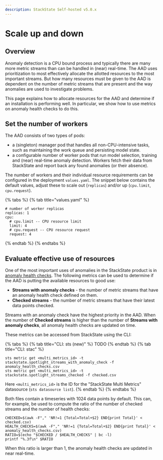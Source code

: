 ```yaml
---
description: StackState Self-hosted v5.0.x
---
```


# Scale up and down

## Overview

Anomaly detection is a CPU bound process and typically there are many more metric streams than can be handled in (near) real-time.  The AAD uses prioritization to most effectively allocate the allotted resources to the most important streams.  But how many resources must be given to the AAD is dependent on the number of metric streams that are present and the way anomalies are used to investigate problems.

This page explains how to allocate resources for the AAD and determine if an installation is performing well.  In particular, we show how to use metrics on anomaly health checks to do this.

## Set the number of workers

The AAD consists of two types of pods:

* a (singleton) manager pod that handles all non-CPU-intensive tasks, such as maintaining the work queue and persisting model state.
* a configurable number of worker pods that run model selection, training and (near) real-time anomaly detection.  Workers fetch their data from StackState and report back any found anomalies (or their absence).

The number of workers and their individual resource requirements can be configured in the deployment `values.yaml`.  The snippet below contains the default values, adjust these to scale out (`replicas`) and/or up (`cpu.limit`, `cpu.request`).

{% tabs %}
{% tab title="values.yaml" %}
```text
# number of worker replicas
replicas: 1
cpu:
  # cpu.limit -- CPU resource limit
  limit: 4
  # cpu.request -- CPU resource request
  request: 4
```
{% endtab %}
{% endtabs %}

## Evaluate effective use of resources

One of the most important uses of anomalies in the StackState product is in [anomaly health checks](../../use/health-state/anomaly-health-checks.md). The following metrics can be used to determine if the AAD is putting the available resources to good use:

* **Streams with anomaly checks** - the number of metric streams that have an anomaly health check defined on them.
* **Checked streams** - the number of metric streams that have their latest data points checked.

Streams with an anomaly check have the highest priority in the AAD. When the number of **Checked streams** is higher than the number of **Streams with anomaly checks**, all anomaly health checks are updated on time.

These metrics can be accessed from StackState using the CLI:

{% tabs %}
{% tab title="CLI: sts (new)" %}
TODO
{% endtab %}
{% tab title="CLI: stac" %}
```text
sts metric get <multi_metrics_id> -t stackstate.spotlight_streams_with_anomaly_check -f anomaly_health_checks.csv
sts metric get <multi_metrics_id> -t stackstate.spotlight_streams_checked -f checked.csv
```

Here `<multi_metrics_id>` is the ID for the "StackState Multi Metrics" datasource (`sts datasource list`).
{% endtab %}
{% endtabs %}

Both files contain a timeseries with 1024 data points by default. This can, for example, be used to compute the ratio of the number of checked streams and the number of health checks:

```text
CHECKED=$(awk -F"," 'NR!=1 {Total=Total+$2} END{print Total}' < checked.csv)
HEALTH_CHECKS=$(awk -F"," 'NR!=1 {Total=Total+$2} END{print Total}' < anomaly_health_checks.csv)
RATIO=$(echo "$CHECKED / $HEALTH_CHECKS" | bc -l)
printf "%.3f\n" $RATIO
```

When this ratio is larger than 1, the anomaly health checks are updated in near real-time.
